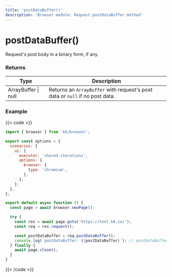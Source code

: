 ```yaml
---
title: 'postDataBuffer()'
description: 'Browser module: Request.postDataBuffer method'
---
```


# postDataBuffer()

Request's post body in a binary form, if any.

### Returns

| Type                | Description                                                                  |
| ------------------- | ---------------------------------------------------------------------------- |
| ArrayBuffer \| null | Returns an `ArrayBuffer` with request's post data or `null` if no post data. |

### Example

{{< code >}}

```javascript
import { browser } from 'k6/browser';

export const options = {
  scenarios: {
    ui: {
      executor: 'shared-iterations',
      options: {
        browser: {
          type: 'chromium',
        },
      },
    },
  },
};

export default async function () {
  const page = await browser.newPage();

  try {
    const res = await page.goto('https://test.k6.io/');
    const req = res.request();

    const postDataBuffer = req.postDataBuffer();
    console.log(`postDataBuffer: ${postDataBuffer}`); // postDataBuffer: null
  } finally {
    await page.close();
  }
}
```

{{< /code >}}
